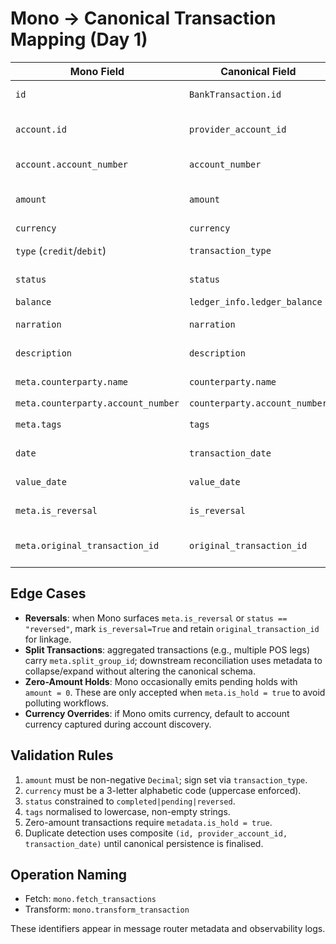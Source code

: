 # Mono → Canonical Transaction Mapping (Day 1)

| Mono Field | Canonical Field | Notes |
|------------|-----------------|-------|
| `id` | `BankTransaction.id` | Primary idempotency key (string). |
| `account.id` | `provider_account_id` | Stored alongside `account_number` for traceability. |
| `account.account_number` | `account_number` | Normalised to remove whitespace. |
| `amount` | `amount` | Absolute decimal value; `transaction_type` derived from sign. |
| `currency` | `currency` | Uppercased ISO 4217. |
| `type` (`credit`/`debit`) | `transaction_type` | Combined with `amount` validator. |
| `status` | `status` | `pending`/`completed`/`reversed` supported. |
| `balance` | `ledger_info.ledger_balance` | Optional ledger snapshot. |
| `narration` | `narration` | Long-form description preserved. |
| `description` | `description` | Short description; defaults to narration when missing. |
| `meta.counterparty.name` | `counterparty.name` | Counterparty details nested under `Counterparty`. |
| `meta.counterparty.account_number` | `counterparty.account_number` | |
| `meta.tags` | `tags` | Lowercased and deduplicated. |
| `date` | `transaction_date` | Parsed as aware UTC datetime. |
| `value_date` | `value_date` | Optional, falls back to `transaction_date`. |
| `meta.is_reversal` | `is_reversal` | Falls back to Mono `status == "reversed"`. |
| `meta.original_transaction_id` | `original_transaction_id` | Stored when Mono supplies reversal reference. |

## Edge Cases

- **Reversals**: when Mono surfaces `meta.is_reversal` or `status == "reversed"`, mark `is_reversal=True` and retain `original_transaction_id` for linkage.
- **Split Transactions**: aggregated transactions (e.g., multiple POS legs) carry `meta.split_group_id`; downstream reconciliation uses metadata to collapse/expand without altering the canonical schema.
- **Zero-Amount Holds**: Mono occasionally emits pending holds with `amount = 0`. These are only accepted when `meta.is_hold = true` to avoid polluting workflows.
- **Currency Overrides**: if Mono omits currency, default to account currency captured during account discovery.

## Validation Rules

1. `amount` must be non-negative `Decimal`; sign set via `transaction_type`.
2. `currency` must be a 3-letter alphabetic code (uppercase enforced).
3. `status` constrained to `completed|pending|reversed`.
4. `tags` normalised to lowercase, non-empty strings.
5. Zero-amount transactions require `metadata.is_hold = true`.
6. Duplicate detection uses composite `(id, provider_account_id, transaction_date)` until canonical persistence is finalised.

## Operation Naming

- Fetch: `mono.fetch_transactions`
- Transform: `mono.transform_transaction`

These identifiers appear in message router metadata and observability logs.
